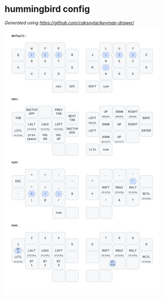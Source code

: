 # hummingbird config

*Generated using https://github.com/caksoylar/keymap-drawer/*

![](hummingbird_keymap.svg)
